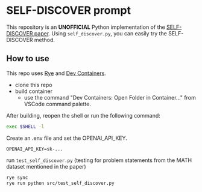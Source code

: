 # SELF-DISCOVER prompt

This repository is an **UNOFFICIAL** Python implementation of the [SELF-DISCOVER paper](https://arxiv.org/abs/2402.03620).
Using `self_discover.py`, you can easily try the SELF-DISCOVER method.

## How to use

This repo uses [Rye](https://rye-up.com/) and [Dev Containers](https://code.visualstudio.com/docs/devcontainers/containers).

- clone this repo
- build container
  - use the command "Dev Containers: Open Folder in Container..." from VSCode command palette.

After building, reopen the shell or run the following command:

```sh
exec $SHELL -l
```

Create an .env file and set the OPENAI_API_KEY.

```.env
OPENAI_API_KEY=sk-...
```

run `test_self_discover.py` (testing for problem statements from the MATH dataset mentioned in the paper)

```sh
rye sync
rye run python src/test_self_discover.py
```
